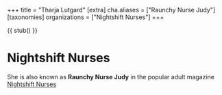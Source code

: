 +++
title = "Tharja Lutgard"
[extra]
cha.aliases = ["Raunchy Nurse Judy"]
[taxonomies]
organizations = ["Nightshift Nurses"]
+++

{{ stub() }}

# Nightshift Nurses
She is also known as **Raunchy Nurse Judy** in the popular adult magazine [Nightshift Nurses](@/organizations/nightshift-nurses.md)
